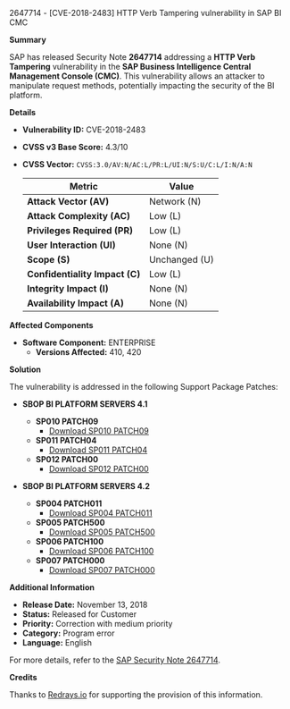 2647714 - [CVE-2018-2483] HTTP Verb Tampering vulnerability in SAP BI CMC

**Summary**

SAP has released Security Note **2647714** addressing a **HTTP Verb Tampering** vulnerability in the **SAP Business Intelligence Central Management Console (CMC)**. This vulnerability allows an attacker to manipulate request methods, potentially impacting the security of the BI platform.

**Details**

- **Vulnerability ID:** CVE-2018-2483
- **CVSS v3 Base Score:** 4.3/10
- **CVSS Vector:** `CVSS:3.0/AV:N/AC:L/PR:L/UI:N/S:U/C:L/I:N/A:N`
  
  | Metric                  | Value              |
  |-------------------------|--------------------|
  | **Attack Vector (AV)**  | Network (N)        |
  | **Attack Complexity (AC)** | Low (L)         |
  | **Privileges Required (PR)** | Low (L)      |
  | **User Interaction (UI)** | None (N)        |
  | **Scope (S)**           | Unchanged (U)      |
  | **Confidentiality Impact (C)** | Low (L)    |
  | **Integrity Impact (I)** | None (N)           |
  | **Availability Impact (A)** | None (N)       |

**Affected Components**

- **Software Component:** ENTERPRISE
  - **Versions Affected:** 410, 420

**Solution**

The vulnerability is addressed in the following Support Package Patches:

- **SBOP BI PLATFORM SERVERS 4.1**
  - **SP010 PATCH09**
    - [Download SP010 PATCH09](https://me.sap.com/softwarecenter/template/products/_APP=00200682500000001943&_EVENT=DISPHIER&HEADER=Y&FUNCTIONBAR=N&EVENT=TREE&NE=NAVIGATE&ENR=67838200100200019009&V=MAINT)
  - **SP011 PATCH04**
    - [Download SP011 PATCH04](https://me.sap.com/softwarecenter/template/products/_APP=00200682500000001943&_EVENT=DISPHIER&HEADER=Y&FUNCTIONBAR=N&EVENT=TREE&NE=NAVIGATE&ENR=67838200100200019009&V=MAINT)
  - **SP012 PATCH00**
    - [Download SP012 PATCH00](https://me.sap.com/softwarecenter/template/products/_APP=00200682500000001943&_EVENT=DISPHIER&HEADER=Y&FUNCTIONBAR=N&EVENT=TREE&NE=NAVIGATE&ENR=67838200100200019009&V=MAINT)

- **SBOP BI PLATFORM SERVERS 4.2**
  - **SP004 PATCH011**
    - [Download SP004 PATCH011](https://me.sap.com/softwarecenter/template/products/_APP=00200682500000001943&_EVENT=DISPHIER&HEADER=Y&FUNCTIONBAR=N&EVENT=TREE&NE=NAVIGATE&ENR=73555000100200001041&V=MAINT)
  - **SP005 PATCH500**
    - [Download SP005 PATCH500](https://me.sap.com/softwarecenter/template/products/_APP=00200682500000001943&_EVENT=DISPHIER&HEADER=Y&FUNCTIONBAR=N&EVENT=TREE&NE=NAVIGATE&ENR=73555000100200001041&V=MAINT)
  - **SP006 PATCH100**
    - [Download SP006 PATCH100](https://me.sap.com/softwarecenter/template/products/_APP=00200682500000001943&_EVENT=DISPHIER&HEADER=Y&FUNCTIONBAR=N&EVENT=TREE&NE=NAVIGATE&ENR=73555000100200001041&V=MAINT)
  - **SP007 PATCH000**
    - [Download SP007 PATCH000](https://me.sap.com/softwarecenter/template/products/_APP=00200682500000001943&_EVENT=DISPHIER&HEADER=Y&FUNCTIONBAR=N&EVENT=TREE&NE=NAVIGATE&ENR=73555000100200001041&V=MAINT)

**Additional Information**

- **Release Date:** November 13, 2018
- **Status:** Released for Customer
- **Priority:** Correction with medium priority
- **Category:** Program error
- **Language:** English

For more details, refer to the [SAP Security Note 2647714](https://me.sap.com/notes/0002647714).

**Credits**

Thanks to [Redrays.io](https://redrays.io) for supporting the provision of this information.